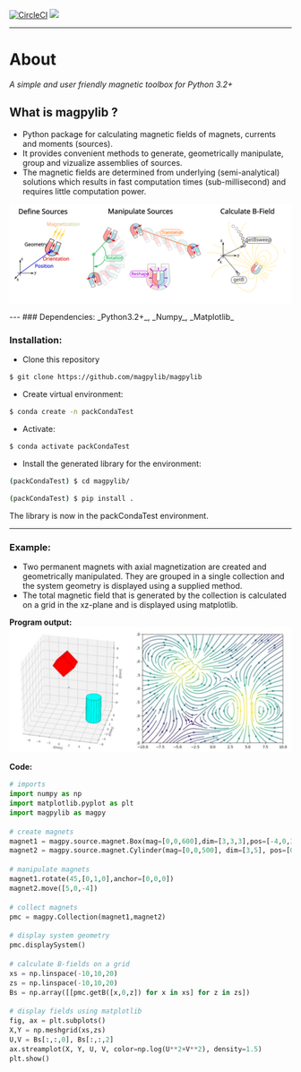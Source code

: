 [![CircleCI](https://circleci.com/gh/OrtnerMichael/magPyLib.svg?style=svg)](https://circleci.com/gh/OrtnerMichael/magPyLib) 
[![](https://readthedocs.com/projects/magpylib-magpylib/badge/?version=sphinx-docs)](https://magpylib-magpylib.readthedocs-hosted.com/)

---

# About
*A simple and user friendly magnetic toolbox for Python 3.2+*

## What is magpylib ?
- Python package for calculating magnetic fields of magnets, currents and
  moments (sources).
- It provides convenient methods to generate, geometrically manipulate, group
  and vizualize assemblies of sources.
- The magnetic fields are determined from underlying (semi-analytical)
  solutions which results in fast computation times (sub-millisecond) and
  requires little computation power.

<p align="center">
    <img align='center' src="./docs/_static/images/index/sourceBasics.svg"></center>
</p>
---
### Dependencies: 
_Python3.2+_, _Numpy_, _Matplotlib_

### Installation:

- Clone this repository 
```bash
$ git clone https://github.com/magpylib/magpylib
```
- Create virtual environment:
```bash
$ conda create -n packCondaTest 
```
- Activate:

```bash
$ conda activate packCondaTest
```

- Install the generated library for the environment:
```bash
(packCondaTest) $ cd magpylib/
```

```bash
(packCondaTest) $ pip install .
```

The library is now in the packCondaTest environment.


---
### Example:

- Two permanent magnets with axial magnetization are created and geometrically manipulated. They are grouped in a single collection and the system geometry is displayed using a supplied method.
- The total magnetic field that is generated by the collection is calculated on a grid in the xz-plane and is displayed using matplotlib.

**Program output:**
![](./docs/_static/images/documentation/examplePlot.jpg)

**Code:**
```python
# imports
import numpy as np
import matplotlib.pyplot as plt
import magpylib as magpy
 
# create magnets
magnet1 = magpy.source.magnet.Box(mag=[0,0,600],dim=[3,3,3],pos=[-4,0,3])
magnet2 = magpy.source.magnet.Cylinder(mag=[0,0,500], dim=[3,5], pos=[0,0,0])

# manipulate magnets
magnet1.rotate(45,[0,1,0],anchor=[0,0,0])
magnet2.move([5,0,-4])

# collect magnets
pmc = magpy.Collection(magnet1,magnet2)

# display system geometry
pmc.displaySystem()

# calculate B-fields on a grid
xs = np.linspace(-10,10,20)
zs = np.linspace(-10,10,20)
Bs = np.array([[pmc.getB([x,0,z]) for x in xs] for z in zs])

# display fields using matplotlib
fig, ax = plt.subplots()
X,Y = np.meshgrid(xs,zs)
U,V = Bs[:,:,0], Bs[:,:,2]
ax.streamplot(X, Y, U, V, color=np.log(U**2+V**2), density=1.5)
plt.show() 
```
